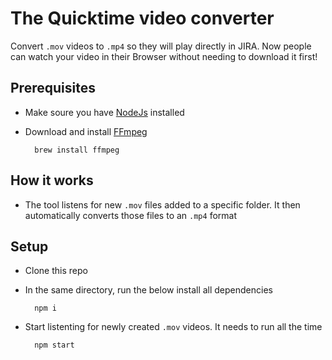 # The Quicktime video converter

Convert `.mov` videos to `.mp4` so they will play directly in JIRA. Now people can watch your video in their Browser without needing to download it first!

## Prerequisites
- Make soure you have [NodeJs](https://nodejs.org/en/) installed
- Download and install [FFmpeg](https://ffmpeg.org/) 

        brew install ffmpeg

## How it works
- The tool listens for new `.mov` files added to a specific folder. It then automatically converts those files to an `.mp4` format


## Setup 
- Clone this repo
- In the same directory, run the below install all dependencies

        npm i

- Start listenting for newly created `.mov` videos. It needs to run all the time

        npm start
